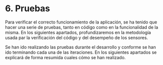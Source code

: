 # 6. Pruebas

Para verificar el correcto funcionamiento de la aplicación, se ha tenido que hacer una serie de pruebas, tanto en código como en la funcionalidad de la misma. En los siguientes apartados, profundizaremos en la metodología usada par la verificación del código y del desempeño de los sensores.

Se han ido realizando las pruebas durante el desarrollo y conforme se han ido terminando cada una de las iteraciones. En los siguientes apartados se explicará de forma resumida cuales cómo se han realizado.